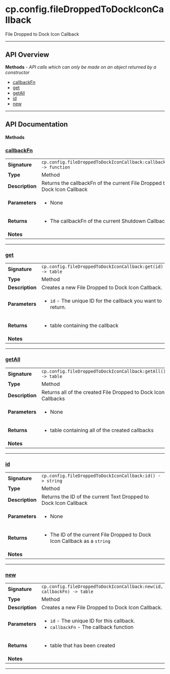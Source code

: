 # cp.config.fileDroppedToDockIconCallback

File Dropped to Dock Icon Callback

---

## API Overview
**Methods** - _API calls which can only be made on an object returned by a constructor_
 * [callbackFn](#callbackfn)
 * [get](#get)
 * [getAll](#getall)
 * [id](#id)
 * [new](#new)


---

## API Documentation

#### Methods


### [callbackFn](#callbackfn)

|                                             |                                                                                     |
| --------------------------------------------|-------------------------------------------------------------------------------------|
| **Signature**                               | `cp.config.fileDroppedToDockIconCallback:callbackFn() -> function`                                                                    |
| **Type**                                    | Method                                                                     |
| **Description**                             | Returns the callbackFn of the current File Dropped to Dock Icon Callback                                                                     |
| **Parameters**                              | <ul><li>None</li></ul> |
| **Returns**                                 | <ul><li>The callbackFn of the current Shutdown Callback</li></ul>          |
| **Notes**                                   | <ul></ul> |

---


### [get](#get)

|                                             |                                                                                     |
| --------------------------------------------|-------------------------------------------------------------------------------------|
| **Signature**                               | `cp.config.fileDroppedToDockIconCallback:get(id) -> table`                                                                    |
| **Type**                                    | Method                                                                     |
| **Description**                             | Creates a new File Dropped to Dock Icon Callback.                                                                     |
| **Parameters**                              | <ul><li>`id`		- The unique ID for the callback you want to return.</li></ul> |
| **Returns**                                 | <ul><li>table containing the callback</li></ul>          |
| **Notes**                                   | <ul></ul> |

---


### [getAll](#getall)

|                                             |                                                                                     |
| --------------------------------------------|-------------------------------------------------------------------------------------|
| **Signature**                               | `cp.config.fileDroppedToDockIconCallback:getAll() -> table`                                                                    |
| **Type**                                    | Method                                                                     |
| **Description**                             | Returns all of the created File Dropped to Dock Icon Callbacks                                                                     |
| **Parameters**                              | <ul><li>None</li></ul> |
| **Returns**                                 | <ul><li>table containing all of the created callbacks</li></ul>          |
| **Notes**                                   | <ul></ul> |

---


### [id](#id)

|                                             |                                                                                     |
| --------------------------------------------|-------------------------------------------------------------------------------------|
| **Signature**                               | `cp.config.fileDroppedToDockIconCallback:id() -> string`                                                                    |
| **Type**                                    | Method                                                                     |
| **Description**                             | Returns the ID of the current Text Dropped to Dock Icon Callback                                                                     |
| **Parameters**                              | <ul><li>None</li></ul> |
| **Returns**                                 | <ul><li>The ID of the current File Dropped to Dock Icon Callback as a `string`</li></ul>          |
| **Notes**                                   | <ul></ul> |

---


### [new](#new)

|                                             |                                                                                     |
| --------------------------------------------|-------------------------------------------------------------------------------------|
| **Signature**                               | `cp.config.fileDroppedToDockIconCallback:new(id, callbackFn) -> table`                                                                    |
| **Type**                                    | Method                                                                     |
| **Description**                             | Creates a new File Dropped to Dock Icon Callback.                                                                     |
| **Parameters**                              | <ul><li>`id` - The unique ID for this callback.</li><li>`callbackFn` - The callback function</li></ul> |
| **Returns**                                 | <ul><li>table that has been created</li></ul>          |
| **Notes**                                   | <ul></ul> |

---

